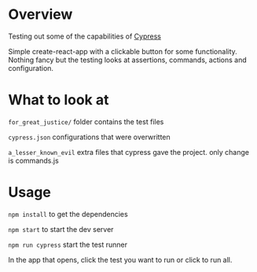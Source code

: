 # Overview

Testing out some of the capabilities of [Cypress](https://www.cypress.io/)

Simple create-react-app with a clickable button for some functionality. Nothing fancy but the testing looks at assertions, commands, actions and configuration.

# What to look at

`for_great_justice/` folder contains the test files

`cypress.json` configurations that were overwritten

`a_lesser_known_evil` extra files that cypress gave the project. only change is commands.js

# Usage

`npm install` to get the dependencies

`npm start` to start the dev server

`npm run cypress` start the test runner

In the app that opens, click the test you want to run or click to run all.
